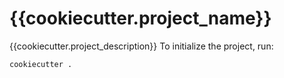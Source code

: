 # {{cookiecutter.project_name}}

{{cookiecutter.project_description}}
To initialize the project, run:
```
cookiecutter .
```
